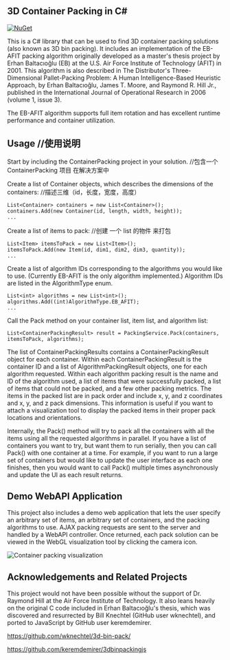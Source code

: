 ## 3D Container Packing in C#
[![NuGet](https://img.shields.io/nuget/v/CromulentBisgetti.ContainerPacking.svg)](https://www.nuget.org/packages/CromulentBisgetti.ContainerPacking)

This is a C# library that can be used to find 3D container packing solutions (also known as 3D bin packing). It includes an implementation of the EB-AFIT packing algorithm originally developed as a master's thesis project by Erhan Baltacıoğlu (EB) at the U.S. Air Force Institute of Technology (AFIT) in 2001. This algorithm is also described in The Distributor's Three-Dimensional Pallet-Packing Problem: A Human Intelligence-Based Heuristic Approach, by Erhan Baltacıoğlu, James T. Moore, and Raymond R. Hill Jr., published in the International Journal of Operational Research in 2006 (volume 1, issue 3).

The EB-AFIT algorithm supports full item rotation and has excellent runtime performance and container utilization.

## Usage    //使用说明

Start by including the ContainerPacking project in your solution.   //包含一个 ContainerPacking 项目 在解决方案中

Create a list of Container objects, which describes the dimensions of the containers:   //描述三维（id，长度，宽度，高度）

    List<Container> containers = new List<Container>();
    containers.Add(new Container(id, length, width, height));
    ...

Create a list of items to pack: //创建 一个 list 的物件 来打包

    List<Item> itemsToPack = new List<Item>();
    itemsToPack.Add(new Item(id, dim1, dim2, dim3, quantity));
    ...

Create a list of algorithm IDs corresponding to the algorithms you would like to use. (Currently EB-AFIT is the only algorithm implemented.) Algorithm IDs are listed in the AlgorithmType enum.

    List<int> algorithms = new List<int>();
    algorithms.Add((int)AlgorithmType.EB_AFIT);
    ...

Call the Pack method on your container list, item list, and algorithm list:

    List<ContainerPackingResult> result = PackingService.Pack(containers, itemsToPack, algorithms);

The list of ContainerPackingResults contains a ContainerPackingResult object for each container. Within each ContainerPackingResult is the container ID and a list of AlgorithmPackingResult objects, one for each algorithm requested. Within each algorithm packing result is the name and ID of the algorithm used, a list of items that were successfully packed, a list of items that could not be packed, and a few other packing metrics. The items in the packed list are in pack order and include x, y, and z coordinates and x, y, and z pack dimensions. This information is useful if you want to attach a visualization tool to display the packed items in their proper pack locations and orientations.

Internally, the Pack() method will try to pack all the containers with all the items using all the requested algorithms in parallel. If you have a list of containers you want to try, but want them to run serially, then you can call Pack() with one container at a time. For example, if you want to run a large set of containers but would like to update the user interface as each one finishes, then you would want to call Pack() multiple times asynchronously and update the UI as each result returns.

## Demo WebAPI Application

This project also includes a demo web application that lets the user specify an arbitrary set of items, an arbitrary set of containers, and the packing algorithms to use. AJAX packing requests are sent to the server and handled by a WebAPI controller. Once returned, each pack solution can be viewed in the WebGL visualization tool by clicking the camera icon. 

![Container packing visualization](https://github.com/davidmchapman/3DContainerPacking/blob/master/images/packing-1.gif?raw=true "Container Packing")

## Acknowledgements and Related Projects

This project would not have been possible without the support of Dr. Raymond Hill at the Air Force Institute of Technology. It also leans heavily on the original C code included in Erhan Baltacıoğlu's thesis, which was discovered and resurrected by Bill Knechtel (GitHub user wknechtel), and ported to JavaScript by GitHub user keremdemirer.

https://github.com/wknechtel/3d-bin-pack/

https://github.com/keremdemirer/3dbinpackingjs
